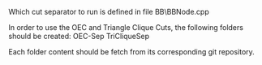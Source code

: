 Which cut separator to run is defined in file BB\BBNode.cpp

In order to use the OEC and Triangle Clique Cuts, the following folders should be created:
OEC-Sep
TriCliqueSep

Each folder content should be fetch from its corresponding git repository.